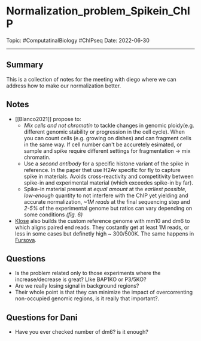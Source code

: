 
# Normalization_problem_Spikein_ChIP
Topic: #ComputatinalBiology #ChIPseq 
Date: 2022-06-30

---

## Summary
This is a collection of notes for the meeting with diego where we can address how to make  our normalization better.

## Notes
- [[Blanco2021]] propose to:
	- *Mix cells and not chromatin* to tackle changes in genomic ploidy(e.g. different genomic stability or progression in the cell cycle). When you can count cells (e.g. growing on dishes) and can fragment cells in the same way. If cell number can't be accuretely esimated, or sample and spike require different settings for fragmentation -> mix chromatin.
	- Use a *second antibody* for a specific histone variant of the spike in reference. In the paper thet use H2Av specific for fly to capture spike in materials. Avoids cross-reactivity and competitivity between spike-in and experimental material (which exceedes spike-in by far).
	- Spike-in material present at *equal amount* at the *earliest possible*, *low-enough* quantity to not interfere with the ChIP yet yielding and accurate normalization, *~1M reads* at the final sequencing step and *2-5%* of the experimental genome but ratios can vary depending on some conditions *(fig. 6)*
- [Klose](https://www.nature.com/articles/s41594-021-00661-y#MOESM3) also builds the custom reference genome with mm10 and dm6 to which aligns paired end reads. They costantly get at least 1M reads, or less in some cases but definetly high ~ 300/500K. The same happens in [Fursova](https://www.sciencedirect.com/science/article/pii/S109727651930228X?via%3Dihub#sec4).


## Questions
- Is the problem related only to those experiments where the increase/decrease is great? LIke BAP1KO or P3/5KO?
- Are we really losing signal in background regions?
- Their whole point is that they can minimize the impact of overcorrenting non-occupied genomic regions, is it really that important?.


## Questions for Dani
- Have you ever checked number of dm6? is it enough? 



